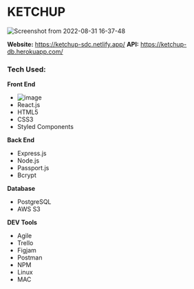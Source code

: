 # KETCHUP

![Screenshot from 2022-08-31 16-37-48](https://user-images.githubusercontent.com/97657126/187790052-9cff7453-f199-4720-a1e7-1a624d5d0319.png)

**Website:** https://ketchup-sdc.netlify.app/
**API:** https://ketchup-db.herokuapp.com/

### Tech Used:
**Front End**
- ![image](https://user-images.githubusercontent.com/97657126/187792815-deb909ee-acdf-4304-9200-6025f6c6186e.png) 
- React.js
- HTML5
- CSS3
- Styled Components

**Back End**
- Express.js
- Node.js
- Passport.js
- Bcrypt

**Database**
- PostgreSQL
- AWS S3

**DEV Tools**
- Agile
- Trello
- Figjam
- Postman
- NPM
- Linux
- MAC
